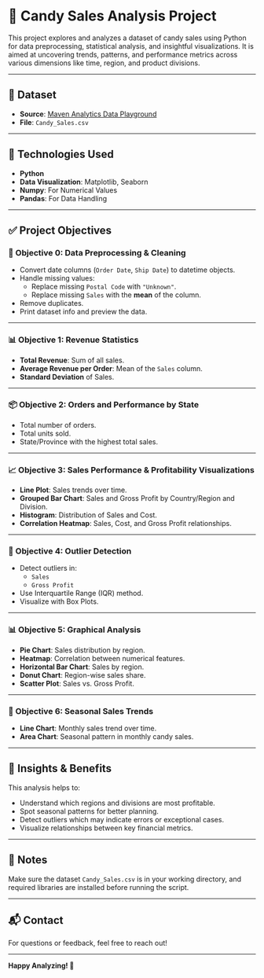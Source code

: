 # 🍬 Candy Sales Analysis Project

This project explores and analyzes a dataset of candy sales using Python for data preprocessing, statistical analysis, and insightful visualizations. It is aimed at uncovering trends, patterns, and performance metrics across various dimensions like time, region, and product divisions.

---

## 📁 Dataset

- **Source**: [Maven Analytics Data Playground](https://mavenanalytics.io/data-playground)
- **File**: `Candy_Sales.csv`

---

## 🔧 Technologies Used

- **Python** 
- **Data Visualization**: Matplotlib, Seaborn
- **Numpy**: For Numerical Values
- **Pandas**: For Data Handling

---

## ✅ Project Objectives

### 🧹 Objective 0: Data Preprocessing & Cleaning

- Convert date columns (`Order Date`, `Ship Date`) to datetime objects.
- Handle missing values:
  - Replace missing `Postal Code` with `"Unknown"`.
  - Replace missing `Sales` with the **mean** of the column.
- Remove duplicates.
- Print dataset info and preview the data.

---

### 📊 Objective 1: Revenue Statistics

- **Total Revenue**: Sum of all sales.
- **Average Revenue per Order**: Mean of the `Sales` column.
- **Standard Deviation** of Sales.

---

### 📦 Objective 2: Orders and Performance by State

- Total number of orders.
- Total units sold.
- State/Province with the highest total sales.

---

### 📈 Objective 3: Sales Performance & Profitability Visualizations

- **Line Plot**: Sales trends over time.
- **Grouped Bar Chart**: Sales and Gross Profit by Country/Region and Division.
- **Histogram**: Distribution of Sales and Cost.
- **Correlation Heatmap**: Sales, Cost, and Gross Profit relationships.

---

### 🚨 Objective 4: Outlier Detection

- Detect outliers in:
  - `Sales`
  - `Gross Profit`
- Use Interquartile Range (IQR) method.
- Visualize with Box Plots.

---

### 📊 Objective 5: Graphical Analysis

- **Pie Chart**: Sales distribution by region.
- **Heatmap**: Correlation between numerical features.
- **Horizontal Bar Chart**: Sales by region.
- **Donut Chart**: Region-wise sales share.
- **Scatter Plot**: Sales vs. Gross Profit.

---

### 📆 Objective 6: Seasonal Sales Trends

- **Line Chart**: Monthly sales trend over time.
- **Area Chart**: Seasonal pattern in monthly candy sales.

---

## 📌 Insights & Benefits

This analysis helps to:
- Understand which regions and divisions are most profitable.
- Spot seasonal patterns for better planning.
- Detect outliers which may indicate errors or exceptional cases.
- Visualize relationships between key financial metrics.

---

## 📎 Notes

Make sure the dataset `Candy_Sales.csv` is in your working directory, and required libraries are installed before running the script.

---

## 📬 Contact

For questions or feedback, feel free to reach out!

---

**Happy Analyzing! 🍭**
